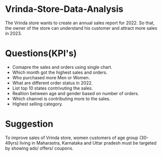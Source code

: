 # Vrinda-Store-Data-Analysis
The Vrinda store wants to create an annual sales report for 2022. So that, the owner of the store can understand his customer and attract more sales in 2023.

# Questions(KPI's)
- Comapre the sales and orders using single chart.
- Which month got the highest sales and orders.
- Who purchased more Men or Women.
- What are different order status in 2022.
- List top 10 states contrivuting the sales.
- Realtion between age and gender based on number of orders.
- Which channel is contributing more to the sales.
- Highest selling category.

# Suggestion
To improve sales of Vrinda store, women customers of age group (30-49yrs) living in Maharastra, Karnataka and Uttar pradesh must be targeted by showing ads/ offers/ coupons.
